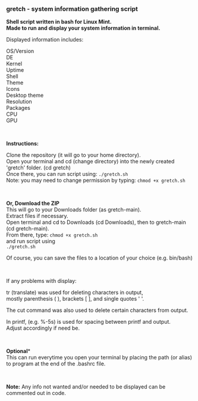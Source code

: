 ### gretch - system information gathering script

**Shell script written in bash for Linux Mint.**  
**Made to run and display your system information in terminal.**    

Displayed information includes:

OS/Version  
DE  
Kernel  
Uptime  
Shell    
Theme  
Icons  
Desktop theme  
Resolution  
Packages  
CPU  
GPU    

<br />

**Instructions:**

Clone the repository (it will go to your home directory).  
Open your terminal and cd (change directory) into the newly created 'gretch' folder. (cd gretch)  
Once there, you can run script using: `./gretch.sh`  
Note: you may need to change permission by typing: `chmod +x gretch.sh`    

<br />

**Or, Download the ZIP**    
This will go to your Downloads folder (as gretch-main).  
Extract files if necessary.  
Open terminal and cd to Downloads (cd Downloads), then to gretch-main (cd gretch-main).  
From there, type: `chmod +x gretch.sh`     
and run script using  
`./gretch.sh`  

Of course, you can save the files to a location of your choice (e.g. bin/bash)

<br />
 
If any problems with display:  

tr (translate) was used for deleting characters in output,  
mostly parenthesis ( ), brackets [ ], and single quotes ' '.  

The cut command was also used to delete certain characters from output.  

In printf, (e.g. %-5s) is used for spacing between printf and output.   
Adjust accordingly if need be.  

<br />  

**Optional***  
This can run everytime you open your terminal by placing the path (or alias) to program at the end of the .bashrc file.  

<br />  

**Note:** Any info not wanted and/or needed to be displayed can be commented out in code.
